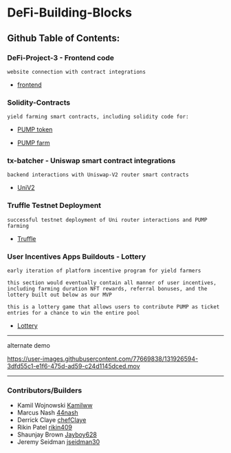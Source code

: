 # DeFi-Building-Blocks

## Github Table of Contents:
### DeFi-Project-3 - Frontend code
    website connection with contract integrations
   
  * [frontend](https://github.com/kamilww/DeFi-Building-Blocks/commit/77cafd1d6752a99a36bab5f37b3f0c2e00c089fc#diff-0d3e520e08e2016791fbba28574cc234ea87b8489e83da6d257cacc4fbc73a6e)

### Solidity-Contracts
    yield farming smart contracts, including solidity code for:
        
  * [PUMP token](https://github.com/kamilww/DeFi-Building-Blocks/blob/main/Solidity%20Contracts/PumpToken.sol)
   
  * [PUMP farm](https://github.com/kamilww/DeFi-Building-Blocks/blob/main/Solidity%20Contracts/PumpFarm.sol)

### tx-batcher - Uniswap smart contract integrations
    backend interactions with Uniswap-V2 router smart contracts
 
  * [UniV2](https://github.com/kamilww/DeFi-Building-Blocks/tree/main/batcher/txbatcher) 
     
### Truffle Testnet Deployment
    successful testnet deployment of Uni router interactions and PUMP farming
   
  * [Truffle](https://github.com/kamilww/DeFi-Building-Blocks/tree/main/truffle_project)
   
### User Incentives Apps Buildouts - Lottery
    early iteration of platform incentive program for yield farmers 
    
    this section would eventually contain all manner of user incentives, including farming duration NFT rewards, referral bonuses, and the lottery built out below as our MVP
    
    this is a lottery game that allows users to contribute PUMP as ticket entries for a chance to win the entire pool
    
  * [Lottery](https://github.com/kamilww/DeFi-Building-Blocks/tree/main/Project03)
   
---
alternate demo


https://user-images.githubusercontent.com/77669838/131926594-3dfd55c1-e1f6-475d-ad59-c24d1145dced.mov


---

### Contributors/Builders
* Kamil Wojnowski [Kamilww](https://github.com/kamilww)
* Marcus Nash [44nash](https://github.com/44nash)
* Derrick Claye [chefClaye](https://github.com/derrickclaye)
* Rikin Patel [rikin409](https://github.com/rikin409)
* Shaunjay Brown [Jayboy628](https://github.com/Jayboy628)
* Jeremy Seidman [jseidman30](https://github.com/jseidman30)



